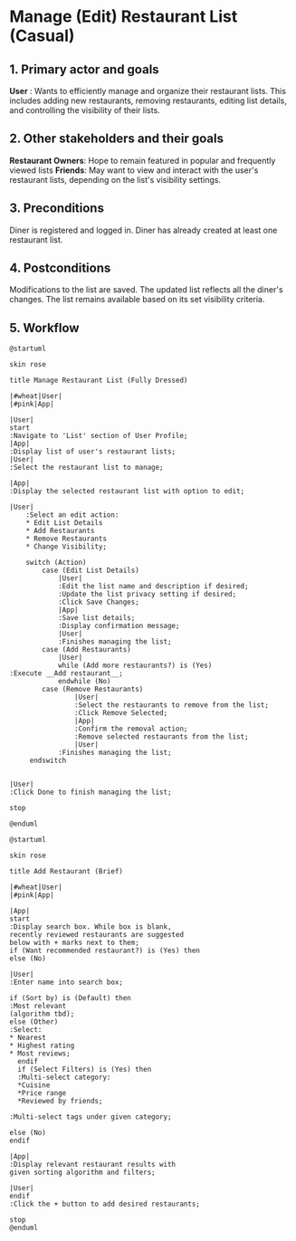 # Manage (Edit) Restaurant List (Casual)
## 1. Primary actor and goals
__User__ : Wants to efficiently manage and organize their restaurant lists. This includes adding new restaurants, removing restaurants, editing list details, and controlling the visibility of their lists.

## 2. Other stakeholders and their goals
   __Restaurant Owners__: Hope to remain featured in popular and frequently viewed lists
   __Friends__: May want to view and interact with the user's restaurant lists, depending on the list's visibility settings.
## 3. Preconditions
   Diner is registered and logged in.
   Diner has already created at least one restaurant list.
## 4. Postconditions
   Modifications to the list are saved.
   The updated list reflects all the diner's changes.
   The list remains available based on its set visibility criteria.

## 5. Workflow
````plantuml
@startuml

skin rose

title Manage Restaurant List (Fully Dressed)

|#wheat|User|
|#pink|App|

|User|
start
:Navigate to 'List' section of User Profile;
|App|
:Display list of user's restaurant lists;
|User|
:Select the restaurant list to manage;

|App|
:Display the selected restaurant list with option to edit;

|User|
    :Select an edit action:
    * Edit List Details
    * Add Restaurants
    * Remove Restaurants
    * Change Visibility;

    switch (Action)
        case (Edit List Details)
            |User|
            :Edit the list name and description if desired;
            :Update the list privacy setting if desired;
            :Click Save Changes;
            |App|
            :Save list details;
            :Display confirmation message;
            |User|
            :Finishes managing the list;
        case (Add Restaurants)
            |User|
            while (Add more restaurants?) is (Yes)
:Execute __Add restaurant__;
            endwhile (No)
        case (Remove Restaurants)
                |User|
                :Select the restaurants to remove from the list;
                :Click Remove Selected;
                |App|
                :Confirm the removal action;
                :Remove selected restaurants from the list;
                |User|
            :Finishes managing the list;
     endswitch


|User|
:Click Done to finish managing the list;

stop

@enduml  

````
```plantuml
@startuml

skin rose

title Add Restaurant (Brief)

|#wheat|User|
|#pink|App|

|App|
start
:Display search box. While box is blank, 
recently reviewed restaurants are suggested
below with + marks next to them;
if (Want recommended restaurant?) is (Yes) then
else (No)

|User|
:Enter name into search box;

if (Sort by) is (Default) then
:Most relevant
(algorithm tbd);
else (Other)
:Select:
* Nearest
* Highest rating
* Most reviews;
  endif
  if (Select Filters) is (Yes) then
  :Multi-select category:
  *Cuisine
  *Price range
  *Reviewed by friends;

:Multi-select tags under given category;

else (No)
endif

|App|
:Display relevant restaurant results with
given sorting algorithm and filters;

|User|
endif
:Click the + button to add desired restaurants;

stop
@enduml
```
